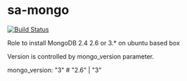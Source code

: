 sa-mongo
========

[![Build Status](https://travis-ci.org/softasap/sa-mongo.svg?branch=master)](https://travis-ci.org/softasap/sa-mongo)


Role to install MongoDB 2.4 2.6 or 3.* on ubuntu based box

Version is controlled by  mongo_version parameter.

mongo_version: "3"  #  "2.6" | "3"
